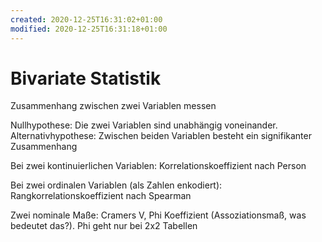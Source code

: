 ```yaml
---
created: 2020-12-25T16:31:02+01:00
modified: 2020-12-25T16:31:18+01:00
---
```


# Bivariate Statistik

Zusammenhang zwischen zwei Variablen messen


Nullhypothese: Die zwei Variablen sind unabhängig voneinander. Alternativhypothese: Zwischen beiden Variablen besteht ein signifikanter Zusammenhang


Bei zwei kontinuierlichen Variablen: Korrelationskoeffizient nach Person


Bei zwei ordinalen Variablen (als Zahlen enkodiert): Rangkorrelationskoeffizient nach Spearman


Zwei nominale Maße: Cramers V, Phi Koeffizient (Assoziationsmaß, was bedeutet das?). Phi geht nur bei 2x2 Tabellen